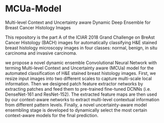 # MCUa-Model
Multi-level Context and Uncertainty aware Dynamic Deep Ensemble for Breast Cancer Histology Images

This repository is the part A of the ICIAR 2018 Grand Challenge on BreAst Cancer Histology (BACH) images for automatically classifying H&E stained breast histology microscopy images in four classes: normal, benign, in situ carcinoma and invasive carcinoma.


we propose a novel dynamic ensemble Convolutional Neural Network with terming Multi-level Context and Uncertainty aware (MCUa) model for the automated classification of H&E
stained breast histology images. First, we resize input images into two different scales to capture multi-scale local information. Then we designed patch feature extractor networks by extracting patches and feed them to pre-trained fine-tuned DCNNs (i.e. DenseNet-161 and ResNet-152). The extracted feature maps are then used by our context-aware
networks to extract multi-level contextual information from different pattern levels. Finally, a novel uncertainty-aware model ensembling stage is developed to dynamically select
the most certain context-aware models for the final prediction.

